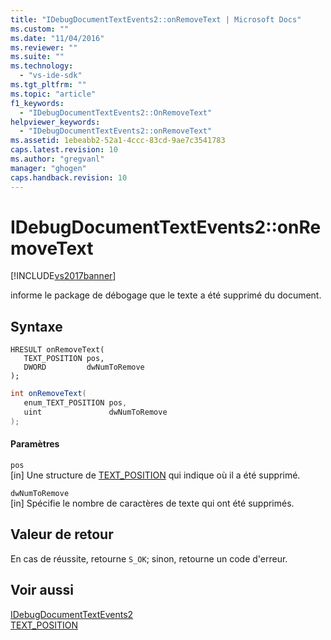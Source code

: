 ```yaml
---
title: "IDebugDocumentTextEvents2::onRemoveText | Microsoft Docs"
ms.custom: ""
ms.date: "11/04/2016"
ms.reviewer: ""
ms.suite: ""
ms.technology: 
  - "vs-ide-sdk"
ms.tgt_pltfrm: ""
ms.topic: "article"
f1_keywords: 
  - "IDebugDocumentTextEvents2::OnRemoveText"
helpviewer_keywords: 
  - "IDebugDocumentTextEvents2::onRemoveText"
ms.assetid: 1ebeabb2-52a1-4ccc-83cd-9ae7c3541783
caps.latest.revision: 10
ms.author: "gregvanl"
manager: "ghogen"
caps.handback.revision: 10
---
```

# IDebugDocumentTextEvents2::onRemoveText
[!INCLUDE[vs2017banner](../../../code-quality/includes/vs2017banner.md)]

informe le package de débogage que le texte a été supprimé du document.  
  
## Syntaxe  
  
```cpp#  
HRESULT onRemoveText(   
   TEXT_POSITION pos,  
   DWORD         dwNumToRemove  
);  
```  
  
```c#  
int onRemoveText(   
   enum_TEXT_POSITION pos,  
   uint               dwNumToRemove  
);  
```  
  
#### Paramètres  
 `pos`  
 \[in\]  Une structure de [TEXT\_POSITION](../../../extensibility/debugger/reference/text-position.md) qui indique où il a été supprimé.  
  
 `dwNumToRemove`  
 \[in\]  Spécifie le nombre de caractères de texte qui ont été supprimés.  
  
## Valeur de retour  
 En cas de réussite, retourne `S_OK`; sinon, retourne un code d'erreur.  
  
## Voir aussi  
 [IDebugDocumentTextEvents2](../../../extensibility/debugger/reference/idebugdocumenttextevents2.md)   
 [TEXT\_POSITION](../../../extensibility/debugger/reference/text-position.md)